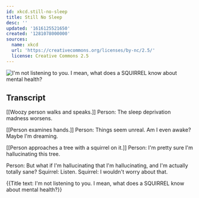 ```yaml
---
id: xkcd.still-no-sleep
title: Still No Sleep
desc: ''
updated: '1616125521650'
created: '1281078000000'
sources:
  name: xkcd
  url: 'https://creativecommons.org/licenses/by-nc/2.5/'
  license: Creative Commons 2.5
---
```

![I'm not listening to you.  I mean, what does a SQUIRREL know about mental health?](https://imgs.xkcd.com/comics/still_no_sleep.png)

## Transcript
[[Woozy person walks and speaks.]]
Person: The sleep deprivation madness worsens.

[[Person examines hands.]]
Person: Things seem unreal. Am I even awake? Maybe I'm dreaming.

[[Person approaches a tree with a squirrel on it.]]
Person: I'm pretty sure I'm hallucinating this tree.

Person: But what if I'm hallucinating that I'm hallucinating, and I'm actually totally sane?
Squirrel: Listen.
Squirrel: I wouldn't worry about that.

{{Title text: I'm not listening to you.  I mean, what does a SQUIRREL know about mental health?}}
